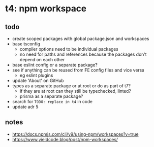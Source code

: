 # t4: npm workspace

## todo

- create scoped packages with global package.json and workspaces
- base tsconfig
  - compiler options need to be individual packages
  - no need for paths and references because the packages don't depend on each other
- base eslint config or a separate package?
- see if anything can be reused from FE config files and vice versa
  - eg eslint plugins
- update 'About' on GitHub
- types as a separate package or at root or do as part of t7?
  - if they are at root can they still be typechecked, linted?
  - prisma as a separate package?
- search for `TODO: replace in t4` in code
- update adr 5

## notes

- https://docs.npmjs.com/cli/v9/using-npm/workspaces?v=true
- https://www.yieldcode.blog/post/npm-workspaces/